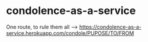 # condolence-as-a-service

One route, to rule them all --> https://condolence-as-a-service.herokuapp.com/condole/PUPOSE/TO/FROM
